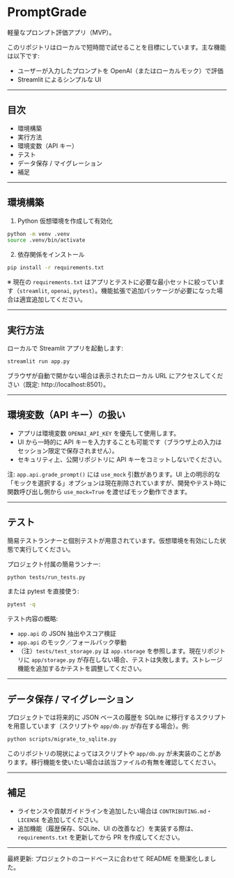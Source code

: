 # PromptGrade

軽量なプロンプト評価アプリ（MVP）。

このリポジトリはローカルで短時間で試せることを目標にしています。主な機能は以下です:

- ユーザーが入力したプロンプトを OpenAI（またはローカルモック）で評価
- Streamlit によるシンプルな UI

---

## 目次

- 環境構築
- 実行方法
- 環境変数（API キー）
- テスト
- データ保存 / マイグレーション
- 補足

---

## 環境構築

1. Python 仮想環境を作成して有効化

```bash
python -m venv .venv
source .venv/bin/activate
```

2. 依存関係をインストール

```bash
pip install -r requirements.txt
```

※ 現在の `requirements.txt` はアプリとテストに必要な最小セットに絞っています（`streamlit`, `openai`, `pytest`）。機能拡張で追加パッケージが必要になった場合は適宜追加してください。

---

## 実行方法

ローカルで Streamlit アプリを起動します:

```bash
streamlit run app.py
```

ブラウザが自動で開かない場合は表示されたローカル URL にアクセスしてください（既定: http://localhost:8501）。

---

## 環境変数（API キー）の扱い

- アプリは環境変数 `OPENAI_API_KEY` を優先して使用します。
- UI から一時的に API キーを入力することも可能です（ブラウザ上の入力はセッション限定で保存されません）。
- セキュリティ上、公開リポジトリに API キーをコミットしないでください。

注: `app.api.grade_prompt()` には `use_mock` 引数があります。UI 上の明示的な「モックを選択する」オプションは現在削除されていますが、開発やテスト時に関数呼び出し側から `use_mock=True` を渡せばモック動作できます。

---

## テスト

簡易テストランナーと個別テストが用意されています。仮想環境を有効にした状態で実行してください。

プロジェクト付属の簡易ランナー:

```bash
python tests/run_tests.py
```

または pytest を直接使う:

```bash
pytest -q
```

テスト内容の概略:

- `app.api` の JSON 抽出やスコア検証
- `app.api` のモック／フォールバック挙動
- （注）`tests/test_storage.py` は `app.storage` を参照します。現在リポジトリに `app/storage.py` が存在しない場合、テストは失敗します。ストレージ機能を追加するかテストを調整してください。

---

## データ保存 / マイグレーション

プロジェクトでは将来的に JSON ベースの履歴を SQLite に移行するスクリプトを用意しています（スクリプトや `app/db.py` が存在する場合）。例:

```bash
python scripts/migrate_to_sqlite.py
```

このリポジトリの現状によってはスクリプトや `app/db.py` が未実装のことがあります。移行機能を使いたい場合は該当ファイルの有無を確認してください。

---

## 補足

- ライセンスや貢献ガイドラインを追加したい場合は `CONTRIBUTING.md`・`LICENSE` を追加してください。
- 追加機能（履歴保存、SQLite、UI の改善など）を実装する際は、`requirements.txt` を更新してから PR を作成してください。

---

最終更新: プロジェクトのコードベースに合わせて README を簡潔化しました。
